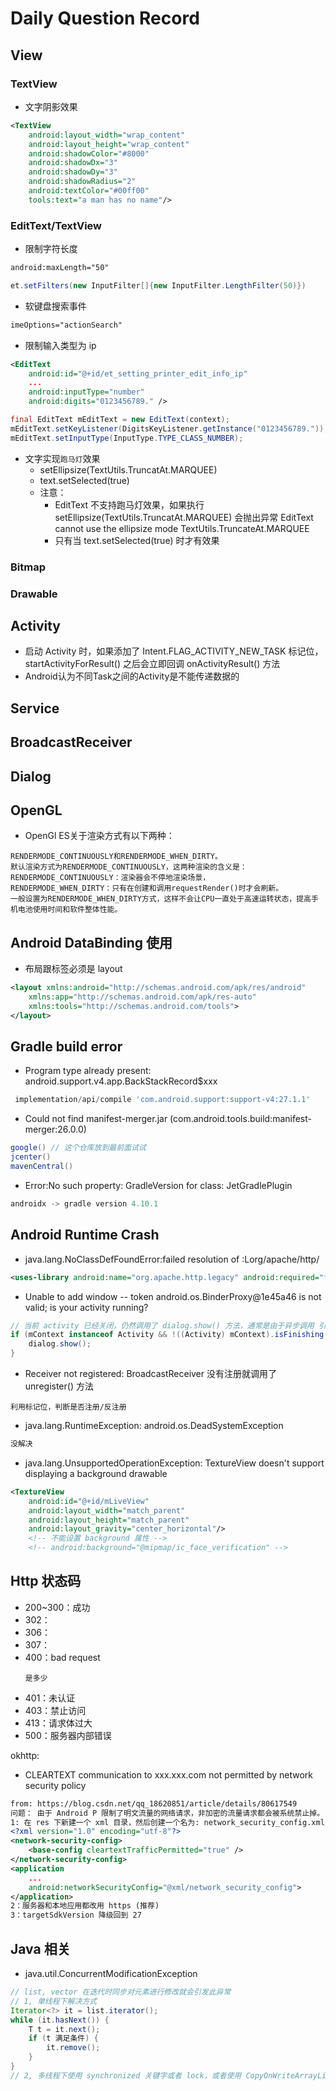 # Daily Question Record

## View
### TextView
- 文字阴影效果
```xml
<TextView
    android:layout_width="wrap_content"
    android:layout_height="wrap_content"
    android:shadowColor="#8000"
    android:shadowDx="3"
    android:shadowDy="3"
    android:shadowRadius="2"
    android:textColor="#00ff00"
    tools:text="a man has no name"/>
```

### EditText/TextView
- 限制字符长度
```xml
android:maxLength="50"
```
```java
et.setFilters(new InputFilter[]{new InputFilter.LengthFilter(50)})
```
- 软键盘搜索事件
```xml
imeOptions="actionSearch"
```
- 限制输入类型为 ip
```xml
<EditText
    android:id="@+id/et_setting_printer_edit_info_ip"
    ...
    android:inputType="number"
    android:digits="0123456789." />
```
```java
final EditText mEditText = new EditText(context);
mEditText.setKeyListener(DigitsKeyListener.getInstance("0123456789."));
mEditText.setInputType(InputType.TYPE_CLASS_NUMBER);
```
- 文字实现`跑马灯`效果
    - setEllipsize(TextUtils.TruncatAt.MARQUEE)
    - text.setSelected(true)
    - 注意：
        - EditText 不支持跑马灯效果，如果执行 setEllipsize(TextUtils.TruncatAt.MARQUEE) 会抛出异常 EditText cannot use the ellipsize mode TextUtils.TruncateAt.MARQUEE
        - 只有当 text.setSelected(true) 时才有效果

### Bitmap

### Drawable

## Activity
- 启动 Activity 时，如果添加了 Intent.FLAG_ACTIVITY_NEW_TASK 标记位，startActivityForResult() 之后会立即回调 onActivityResult() 方法
- Android认为不同Task之间的Activity是不能传递数据的

## Service

## BroadcastReceiver

## Dialog

## OpenGL
- OpenGl ES关于渲染方式有以下两种：
```
RENDERMODE_CONTINUOUSLY和RENDERMODE_WHEN_DIRTY。
默认渲染方式为RENDERMODE_CONTINUOUSLY，这两种渲染的含义是：
RENDERMODE_CONTINUOUSLY：渲染器会不停地渲染场景，
RENDERMODE_WHEN_DIRTY：只有在创建和调用requestRender()时才会刷新。
一般设置为RENDERMODE_WHEN_DIRTY方式，这样不会让CPU一直处于高速运转状态，提高手机电池使用时间和软件整体性能。
```

## Android DataBinding 使用
- 布局跟标签必须是 layout 
```xml
<layout xmlns:android="http://schemas.android.com/apk/res/android"
    xmlns:app="http://schemas.android.com/apk/res-auto"
    xmlns:tools="http://schemas.android.com/tools">
</layout>
```

## Gradle build error
- Program type already present: android.support.v4.app.BackStackRecord$xxx
```groovy
 implementation/api/compile 'com.android.support:support-v4:27.1.1'
```
- Could not find manifest-merger.jar (com.android.tools.build:manifest-merger:26.0.0)
```groovy
google() // 这个仓库放到最前面试试
jcenter()
mavenCentral()
```
- Error:No such property: GradleVersion for class: JetGradlePlugin
```groovy
androidx -> gradle version 4.10.1
```


## Android Runtime Crash
- java.lang.NoClassDefFoundError:failed resolution of :Lorg/apache/http/
```xml
<uses-library android:name="org.apache.http.legacy" android:required="false" />
```
- Unable to add window -- token android.os.BinderProxy@1e45a46 is not valid; is your activity running?
```java
// 当前 activity 已经关闭，仍然调用了 dialog.show() 方法，通常是由于异步调用 引起的，
if (mContext instanceof Activity && !((Activity) mContext).isFinishing()) {
    dialog.show();
}
```
- Receiver not registered: BroadcastReceiver 没有注册就调用了 unregister() 方法
```log
利用标记位，判断是否注册/反注册
```
- java.lang.RuntimeException: android.os.DeadSystemException
```java
没解决
```
- java.lang.UnsupportedOperationException: TextureView doesn't support displaying a background drawable
```xml
<TextureView
    android:id="@+id/mLiveView"
    android:layout_width="match_parent"
    android:layout_height="match_parent"
    android:layout_gravity="center_horizontal"/>
    <!-- 不能设置 background 属性 -->
    <!-- android:background="@mipmap/ic_face_verification" -->
```



## Http 状态码
- 200~300：成功
- 302：
- 306：
- 307：
- 400：bad request 
  ```log
  是多少
  ```
- 401：未认证
- 403：禁止访问
- 413：请求体过大
- 500：服务器内部错误

okhttp:
- CLEARTEXT communication to xxx.xxx.com not permitted by network security policy
```xml
from: https://blog.csdn.net/qq_18620851/article/details/80617549
问题： 由于 Android P 限制了明文流量的网络请求，非加密的流量请求都会被系统禁止掉。
1: 在 res 下新建一个 xml 目录，然后创建一个名为: network_security_config.xml 文件 ，该文件内容如下：
<?xml version="1.0" encoding="utf-8"?>
<network-security-config>
    <base-config cleartextTrafficPermitted="true" />
</network-security-config>
<application
    ...
    android:networkSecurityConfig="@xml/network_security_config">
</application>
2：服务器和本地应用都改用 https (推荐)
3：targetSdkVersion 降级回到 27
```

## Java 相关
- java.util.ConcurrentModificationException
```java
// list, vector 在迭代时同步对元素进行修改就会引发此异常
// 1, 单线程下解决方式
Iterator<?> it = list.iterator();
while (it.hasNext()) {
    T t = it.next();
    if (t 满足条件) {
        it.remove();
    }
}
// 2, 多线程下使用 synchronized 关键字或者 lock，或者使用 CopyOnWriteArrayList
```



